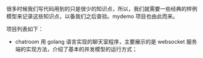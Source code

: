 很多时候我们写代码用到的只是很少的知识点，所以，我们就需要一些经典的样例模型来记录这些知识点，以备我们之后查验。mydemo 项目也由此而来。

项目列表如下：

- chatroom
  用 golang 语言实现的聊天室程序，主要展示的是 websocket 服务端的实现方法，介绍了基本的并发模型的运行方式；

